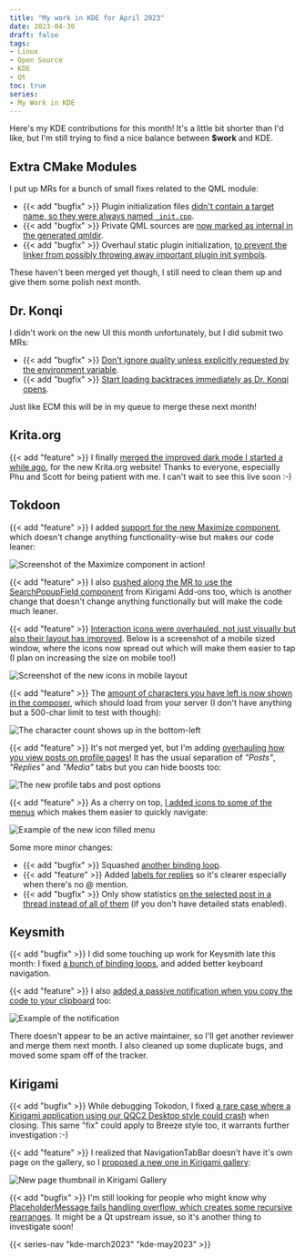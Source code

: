 ```yaml
---
title: "My work in KDE for April 2023"
date: 2023-04-30
draft: false
tags:
- Linux
- Open Source
- KDE
- Qt
toc: true
series:
- My Work in KDE
---
```


Here's my KDE contributions for this month! It's a little bit shorter than I'd like, but I'm still trying to find a nice balance between **$work** and KDE.

## Extra CMake Modules

I put up MRs for a bunch of small fixes related to the QML module:

* {{< add "bugfix" >}} Plugin initialization files [didn't contain a target name, so they were always named `_init.cpp`](https://invent.kde.org/frameworks/extra-cmake-modules/-/merge_requests/346).
* {{< add "bugfix" >}} Private QML sources are [now marked as internal in the generated qmldir](https://invent.kde.org/frameworks/extra-cmake-modules/-/merge_requests/348).
* {{< add "bugfix" >}} Overhaul static plugin initialization, [to prevent the linker from possibly throwing away important plugin init symbols](https://invent.kde.org/frameworks/extra-cmake-modules/-/merge_requests/347).

These haven't been merged yet though, I still need to clean them up and give them some polish next month.

## Dr. Konqi

I didn't work on the new UI this month unfortunately, but I did submit two MRs:

* {{< add "bugfix" >}} [Don't ignore quality unless explicitly requested by the environment variable](https://invent.kde.org/plasma/drkonqi/-/merge_requests/101).
* {{< add "bugfix" >}} [Start loading backtraces immediately as Dr. Konqi opens](https://invent.kde.org/plasma/drkonqi/-/merge_requests/100).

Just like ECM this will be in my queue to merge these next month!

## Krita.org

{{< add "feature" >}} I finally [merged the improved dark mode I started a while ago](https://invent.kde.org/websites/krita-org/-/merge_requests/18), for the new Krita.org website! Thanks to everyone, especially Phu and Scott for being patient with me. I can't wait to see this live soon :-)

## Tokdoon

{{< add "feature" >}} I added [support for the new Maximize component](https://invent.kde.org/network/tokodon/-/merge_requests/200), which doesn't change anything functionality-wise but makes our code leaner:

![Screenshot of the Maximize component in action!](maximize.webp)

{{< add "feature" >}} I also [pushed along the MR to use the SearchPopupField component](https://invent.kde.org/network/tokodon/-/merge_requests/144) from Kirigami Add-ons too, which is another change that doesn't change anything functionally but will make the code much leaner.

{{< add "feature" >}} [Interaction icons were overhauled, not just visually but also their layout has improved](https://invent.kde.org/network/tokodon/-/merge_requests/211). Below is a screenshot of a mobile sized window, where the icons now spread out which will make them easier to tap (I plan on increasing the size on mobile too!)

![Screenshot of the new icons in mobile layout](new-icons.webp)

{{< add "feature" >}} The [amount of characters you have left is now shown in the composer](https://invent.kde.org/network/tokodon/-/merge_requests/212), which should load from your server (I don't have anything but a 500-char limit to test with though):

![The character count shows up in the bottom-left](character-count.webp)

{{< add "feature" >}} It's not merged yet, but I'm adding [overhauling how you view posts on profile pages](https://invent.kde.org/network/tokodon/-/merge_requests/214)! It has the usual separation of _"Posts"_, _"Replies"_ and _"Media"_ tabs but you can hide boosts too:

![The new profile tabs and post options](profile-posts.webp)

{{< add "feature" >}} As a cherry on top, [I added icons to some of the menus](https://invent.kde.org/network/tokodon/-/merge_requests/217) which makes them easier to quickly navigate:

![Example of the new icon filled menu](new-menu.webp)

Some more minor changes:

* {{< add "bugfix" >}} Squashed [another binding loop](https://invent.kde.org/network/tokodon/-/merge_requests/206).
* {{< add "feature" >}} Added [labels for replies](https://invent.kde.org/network/tokodon/-/merge_requests/215) so it's clearer especially when there's no @ mention.
* {{< add "bugfix" >}} Only show statistics [on the selected post in a thread instead of all of them](https://invent.kde.org/network/tokodon/-/merge_requests/213) (if you don't have detailed stats enabled).

## Keysmith

{{< add "bugfix" >}} I did some touching up work for Keysmith late this month: I fixed [a bunch of binding loops](https://invent.kde.org/utilities/keysmith/-/merge_requests/112), and added better keyboard navigation.

{{< add "feature" >}} I also [added a passive notification when you copy the code to your clipboard](https://invent.kde.org/utilities/keysmith/-/merge_requests/113) too:

![Example of the notification](passive.webp)

There doesn't appear to be an active maintainer, so I'll get another reviewer and merge them next month. I also cleaned up some duplicate bugs, and moved some spam off of the tracker.

## Kirigami

{{< add "bugfix" >}} While debugging Tokodon, I fixed [a rare case where a Kirigami application using our QQC2 Desktop style could crash](https://invent.kde.org/frameworks/qqc2-desktop-style/-/merge_requests/244) when closing. This same "fix" could apply to Breeze style too, it warrants further investigation :-)

{{< add "feature" >}} I realized that NavigationTabBar doesn't have it's own page on the gallery, so I [proposed a new one in Kirigami gallery](https://invent.kde.org/sdk/kirigami-gallery/-/merge_requests/42):

![New page thumbnail in Kirigami Gallery](new-page.webp)

{{< add "bugfix" >}} I'm still looking for people who might know why [PlaceholderMessage fails handling overflow, which creates some recursive rearranges](https://invent.kde.org/frameworks/kirigami/-/merge_requests/1034). It might be a Qt upstream issue, so it's another thing to investigate soon!

{{< series-nav "kde-march2023" "kde-may2023" >}}
